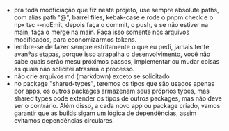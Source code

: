 - pra toda modficiação que fiz neste projeto, use sempre absolute paths, com alias path "@", barrel files, kebak-case e rode o pnpm check e o npx tsc --noEmit, depois faça o commit, o push, e se não estiver na main, faça o merge na main. Faça isso somente nos arquivos modificados, para economizarmos tokens.
- lembre-se de fazer sempre estritamente o que eu pedi, jamais tente avanºas etapas, porque isso atrapalha o desenvolvimento, você não sabe quais serão mesu próximos passos, implementar ou mudar coisas as quais não solicitei atrasará o processo.
- não crie arquivos md (markdown) exceto se solicitado
- no package "shared-types", teremos os tipos que são usados apenas por apps, os outros packages armazenam seus próprios types, mas shared types pode extender os tipos de outros packages, mas não deve ser o contrário. Além disso, a cada novo app ou package criado, vamos garantir que as builds sigam um lógica de dependências, assim evitamos dependências circulares.